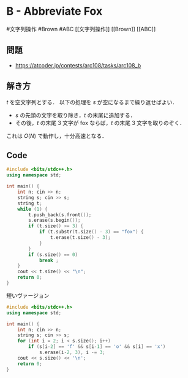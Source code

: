 # B - Abbreviate Fox
#文字列操作 #Brown #ABC
[[文字列操作]] [[Brown]] [[ABC]]

## 問題
- https://atcoder.jp/contests/arc108/tasks/arc108_b

## 解き方
$t$ を空文字列とする．
以下の処理を $s$ が空になるまで繰り返せばよい．
- $s$ の先頭の文字を取り除き，$t$ の末尾に追加する．
- その後，$t$ の末尾 $3$ 文字が fox ならば，$t$ の末尾 $3$ 文字を取りのぞく．

これは $O(N)$ で動作し，十分高速となる．

## Code
```c++
#include <bits/stdc++.h>
using namespace std;

int main() {
	int n; cin >> n;
	string s; cin >> s;
	string t;
	while (1) {
		t.push_back(s.front());
		s.erase(s.begin());
		if (t.size() >= 3) {
			if (t.substr(t.size() - 3) == "fox") {
				t.erase(t.size() - 3);
			}
		}
		if (s.size() == 0)
			break ;
	}
	cout << t.size() << "\n";
    return 0;
}
```

短いヴァージョン
```c++
#include <bits/stdc++.h>
using namespace std;

int main() {
	int n; cin >> n;
	string s; cin >> s;
	for (int i = 2; i < s.size(); i++)
		if (s[i-2] == 'f' && s[i-1] == 'o' && s[i] == 'x')
			s.erase(i-2, 3), i -= 3;
	cout << s.size() << '\n';
	return 0;
}
```
